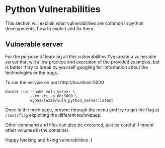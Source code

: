 # Python Vulnerabilities

This section will explain what vulnerabilities are common in python developments, how to exploit and fix them.

## Vulnerable server

For the purpose of learning all this vulnerabilities I've create a vulnerable server that will allow practice and execution of the provided examples, but is better if try to break by yourself googling for information about the technologies or the bugs.

To run the service on port http://localhost:5000

```text
docker run --name vuln_server \
           --rm -ti -p 80:5000 \
           egonzalez90/vuln_python_server:latest
```

Once in the main page, browse through the menu and try to get the flag at `/root/flag` exploiting the different techniques.

Other command and files can also be executed, just be careful if mount other volumes in the container.

Happy hacking and fixing vulnerabilities ;\)



